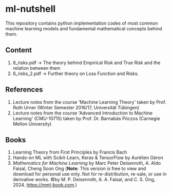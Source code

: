 # ml-nutshell
This repository contains python implementation codes of most common machine learning models and fundamental mathematical concepts behind them.

## Content
1. 6_risks.pdf $\rightarrow$ The theory behind Empirical Risk and True Risk and the relation between them
2. 6_risks_2.pdf $\rightarrow$ Further theory on Loss Function and Risks.

## References
1. Lecture notes from the course 'Machine Learning Theory' taken by Prof. Ruth Urner (Winter Semester 2016/17, Universität Tübingen)
2. Lecture notes from the course 'Advanced Introduction to Machine Learning' (CMU-10715) taken by Prof. Dr. Barnabás Póczos (Carnegie Mellon University)

## Books
1. Learning Theory from First Principles by Francis Bach
2. Hands-on ML with Scikit-Learn, Keras & TensorFlow by Aurélien Géron
3. *Mathematics for Machine Learning* by Marc Peter Deisenroth, A. Aldo Faisal, Cheng Soon Ong (**Note**: This version is free to view and download for personal use only. Not for re-distribution, re-sale, or use in derivative works. ©by M. P. Deisenroth, A. A. Faisal, and C. S. Ong, 2024. https://mml-book.com.)
